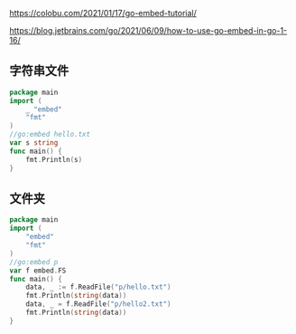 https://colobu.com/2021/01/17/go-embed-tutorial/

https://blog.jetbrains.com/go/2021/06/09/how-to-use-go-embed-in-go-1-16/

## 字符串文件

```go
package main
import (
	_ "embed"
	"fmt"
)
//go:embed hello.txt
var s string
func main() {
	fmt.Println(s)
}
```

## 文件夹

```go
package main
import (
	"embed"
	"fmt"
)
//go:embed p
var f embed.FS
func main() {
	data, _ := f.ReadFile("p/hello.txt")
	fmt.Println(string(data))
	data, _ = f.ReadFile("p/hello2.txt")
	fmt.Println(string(data))
}
```